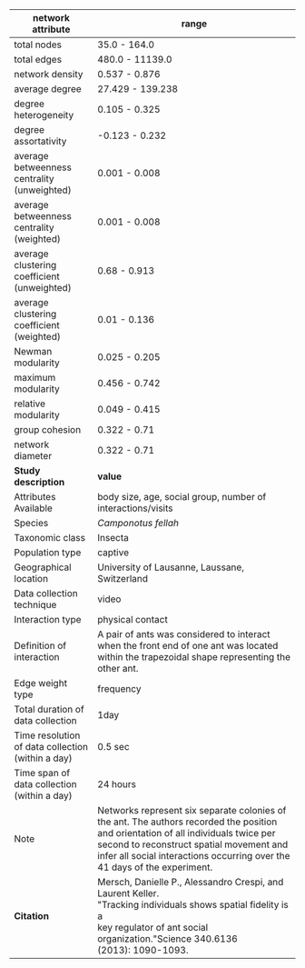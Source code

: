 network attribute|range
---|---
total nodes|35.0 - 164.0
total edges|480.0 - 11139.0
network density|0.537 - 0.876
average degree|27.429 - 139.238
degree heterogeneity|0.105 - 0.325
degree assortativity|-0.123 - 0.232
average betweenness centrality (unweighted)|0.001 - 0.008
average betweenness centrality (weighted)|0.001 - 0.008
average clustering coefficient (unweighted)|0.68 - 0.913
average clustering coefficient (weighted)|0.01 - 0.136
Newman modularity|0.025 - 0.205
maximum modularity|0.456 - 0.742
relative modularity|0.049 - 0.415
group cohesion|0.322 - 0.71
network diameter|0.322 - 0.71
**Study description**|**value**
Attributes Available|body size, age, social group, number of interactions/visits
Species|*Camponotus fellah*
Taxonomic class|Insecta
Population type|captive
Geographical location|University of Lausanne, Laussane, Switzerland
Data collection technique|video
Interaction type|physical contact
Definition of interaction|A pair of ants was considered to interact when the front end of one ant was located within the trapezoidal shape representing the other ant.
Edge weight type|frequency
Total duration of data collection|1day
Time resolution of data collection (within a day)|0.5 sec
Time span of data collection (within a day)|24 hours
Note|Networks represent six separate colonies of the ant. The authors recorded the position and orientation of all individuals twice per second to reconstruct spatial movement and infer all social interactions occurring over the 41 days of the experiment.
**Citation** | Mersch, Danielle P., Alessandro Crespi, and Laurent Keller. <br> "Tracking individuals shows spatial fidelity is a <br> key regulator of ant social organization."Science 340.6136 <br> (2013): 1090-1093.